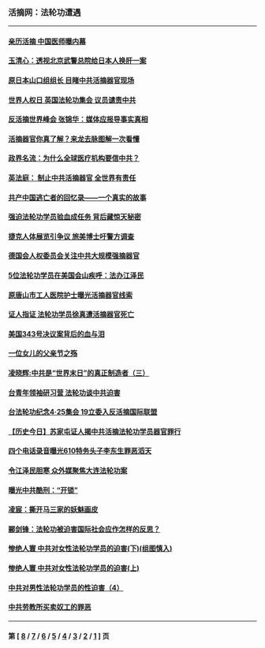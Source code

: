 ### 活摘网：法轮功遭遇
---
#### [亲历活摘 中国医师曝内幕](../../pages/nf5881/n14040389.md?10150430) 
#### [玉清心：透视北京武警总院给日本人换肝一案](../../pages/nf5881/n13771978.md?10150430) 
#### [原日本山口组组长 目睹中共活摘器官现场](../../pages/nf5881/n13767360.md?10150430) 
#### [世界人权日 英国法轮功集会 议员谴责中共](../../pages/nf5881/n13431763.md?10150430) 
#### [反活摘世界峰会 张锦华：媒体应报导事实真相](../../pages/nf5881/n13278502.md?10150430) 
#### [活摘器官你真了解？来龙去脉图解一次看懂](../../pages/nf5881/n13013820.md?10150430) 
#### [政界名流：为什么全球医疗机构要信中共？](../../pages/nf5881/n11945479.md?10150430) 
#### [英法庭： 制止中共活摘器官 全世界有责任](../../pages/nf5881/n11330691.md?10150430) 
#### [共产中国逃亡者的回忆录——一个真实的故事](../../pages/nf5881/n10918649.md?10150430) 
#### [强迫法轮功学员验血成任务 背后藏惊天秘密](../../pages/nf5881/n4252384.md?10150430) 
#### [捷克人体展览引争议 旅美博士吁警方调查](../../pages/nf5881/n9429187.md?10150430) 
#### [德国会人权委员会关注中共大规模强摘器官](../../pages/nf5881/n8418950.md?10150430) 
#### [5位法轮功学员在美国会山疾呼：法办江泽民](../../pages/nf5881/n8101519.md?10150430) 
#### [原唐山市工人医院护士曝光活摘器官线索](../../pages/nf5881/n8076384.md?10150430) 
#### [证人指证 法轮功学员徐真遭活摘器官死亡](../../pages/nf5881/n8042467.md?10150430) 
#### [美国343号决议案背后的血与泪](../../pages/nf5881/n8020684.md?10150430) 
#### [一位女儿的父亲节之殇](../../pages/nf5881/n8014122.md?10150430) 
#### [凌晓辉:中共是“世界末日”的真正制造者（三）](../../pages/nf5881/n4210333.md?10150430) 
#### [台青年领袖研习营 法轮功谈中共迫害](../../pages/nf5881/n4141857.md?10150430) 
#### [台法轮功纪念4‧25集会 19立委入反活摘国际联盟](../../pages/nf5881/n4141821.md?10150430) 
#### [【历史今日】苏家屯证人揭中共活摘法轮功学员器官罪行](../../pages/nf5881/n4135912.md?10150430) 
#### [四个电话录音曝光610特务头子李东生罪恶滔天](../../pages/nf5881/n4040060.md?10150430) 
#### [令江泽民胆寒 众外媒聚焦大连法轮功案](../../pages/nf5881/n3932671.md?10150430) 
#### [曝光中共酷刑：“开锁”](../../pages/nf5881/n3889373.md?10150430) 
#### [凌宸：撕开马三家的妖魅画皮](../../pages/nf5881/n3849369.md?10150430) 
#### [郦剑锋：法轮功被迫害国际社会应作怎样的反思？](../../pages/nf5881/n3824560.md?10150430) 
#### [惨绝人寰 中共对女性法轮功学员的迫害(下)(组图慎入)](../../pages/nf5881/n3816285.md?10150430) 
#### [惨绝人寰 中共对女性法轮功学员的迫害(上)](../../pages/nf5881/n3815374.md?10150430) 
#### [中共对男性法轮功学员的性迫害（4）](../../pages/nf5881/n3769144.md?10150430) 
#### [中共劳教所买卖奴工的罪恶](../../pages/nf5881/n3769378.md?10150430) 

---
#### 第 [ [8](./8.md?10150430) / [7](./7.md?10150430) / [6](./6.md?10150430) / [5](./5.md?10150430) / [4](./4.md?10150430) / [3](./3.md?10150430) / [2](./2.md?10150430) / [1](./1.md?10150430) ] 页
